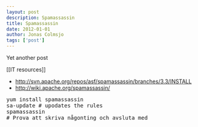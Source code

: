 ```yaml
---
layout: post
description: Spamassassin
title: Spamassassin
date: 2012-01-01
author: Jonas Colmsjo
tags: ['post']
---
```


Yet another post





[[IT resources]]

* http://svn.apache.org/repos/asf/spamassassin/branches/3.3/INSTALL
* http://wiki.apache.org/spamassassin/


<pre>
yum install spamassassin
sa-update # upodates the rules
spamassassin
# Prova att skriva någonting och avsluta med <ctrl-D>


</pre>
